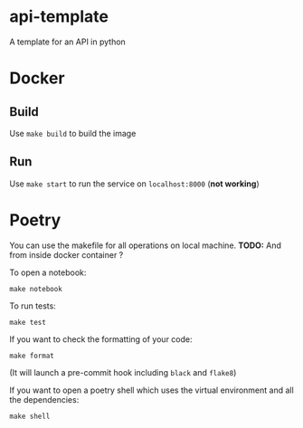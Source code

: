 # api-template
A template for an API in python


# Docker

## Build
Use `make build` to build the image

## Run
Use `make start` to run the service on `localhost:8000` (**not working**)


# Poetry

You can use the makefile for all operations on local machine.
**TODO:** And from inside docker container ? 

To open a notebook:

    make notebook

To run tests:

    make test

If you want to check the formatting of your code:

    make format
    
(It will launch a pre-commit hook including ``black`` and ``flake8``)

If you want to open a poetry shell which uses the virtual environment and all the dependencies:

    make shell
